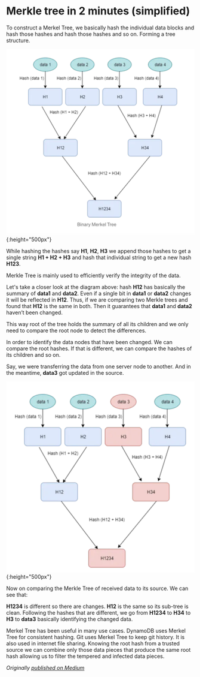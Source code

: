 # Merkle tree in 2 minutes (simplified)
To construct a Merkel Tree, we basically hash the individual data blocks and hash those hashes and hash those hashes and so on. Forming a tree structure.

![image](/assets/images/merkle_tree/merkle.png){:height="500px"}

While hashing the hashes say **H1**, **H2**, **H3** we append those hashes to get a single string **H1 + H2 + H3** and hash that individual string to get a new hash **H123**.

Merkle Tree is mainly used to efficiently verify the integrity of the data.

Let's take a closer look at the diagram above: hash **H12** has basically the summary of **data1** and **data2**. Even if a single bit in **data1** or **data2** changes it will be reflected in **H12**. Thus, if we are comparing two Merkle trees and found that **H12** is the same in both. Then it guarantees that **data1** and **data2** haven’t been changed.

This way root of the tree holds the summary of all its children and we only need to compare the root node to detect the differences.

In order to identify the data nodes that have been changed. We can compare the root hashes. If that is different, we can compare the hashes of its children and so on.

Say, we were transferring the data from one server node to another. And in the meantime, **data3** got updated in the source.

![image](/assets/images/merkle_tree/merkle_update.png){:height="500px"}

Now on comparing the Merkle Tree of received data to its source. We can see that:

**H1234** is different so there are changes. **H12** is the same so its sub-tree is clean. Following the hashes that are different, we go from **H1234** to **H34** to **H3** to **data3** basically identifying the changed data.

Merkel Tree has been useful in many use cases. DynamoDB uses Merkel Tree for consistent hashing. Git uses Merkel Tree to keep git history. It is also used in internet file sharing. Knowing the root hash from a trusted source we can combine only those data pieces that produce the same root hash allowing us to filter the tempered and infected data pieces.

*Originally [published on Medium](https://medium.com/@bipinoli90/merkle-tree-in-2-mins-simplified-1577d15b4850)*